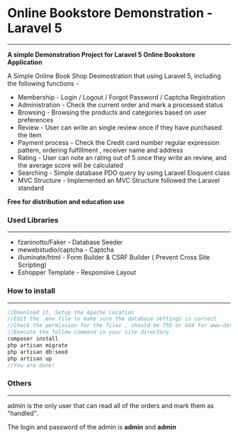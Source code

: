 # Online Bookstore Demonstration - Laravel 5

----------

**A simple Demonstration Project for Laravel 5 Online Bookstore Application**

A Simple Online Book Shop Deomostration that using Laravel 5, including the following functions -
* Membership      - Login / Logout / Forgot Password / Captcha Registration
* Administration  - Check the current order and mark a processed status
* Browsing        - Browsing the products and categories based on user preferences
* Review          - User can write an single review once if they have purchased the item
* Payment process - Check the Credit card number regular expression pattern, ordering fulfillment , receiver name and address
* Rating          - User can note an rating out of 5 once they write an review, and the average score will be calculated
* Searching       - Simple database PDO query by using Laravel Eloquent class
* MVC Structure   - Implemented an MVC Structure followed the Laravel standard

**Free for distribution and education use**


### Used Libraries
----------
* fzaninotto/Faker     - Database Seeder
* mewebstudio/captcha  - Captcha
* illuminate/html      - Form Builder & CSRF Builder ( Prevent Cross Site Scripting)
* Eshopper Template    - Responsive Layout

### How to install
---------
```php
//Download it, Setup the Apache Location
//Edit the .env file to make sure the database settings is correct
//Check the permission for the files , should be 755 or 644 for www-data:www-data ( owner : your-server)
//Execute the follow command in your site directory
composer install
php artisan migrate
php artisan db:seed
php artisan up
//You are done!
```

### Others
----------
admin is the only user that can read all of the orders and mark them as "handled".

The login and password of the admin is **admin** and **admin**
